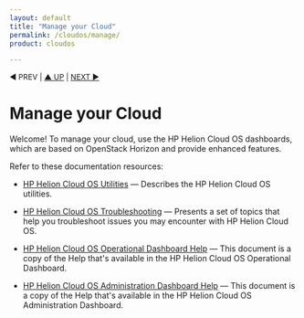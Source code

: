 ```yaml
---
layout: default
title: "Manage your Cloud"
permalink: /cloudos/manage/
product: cloudos

---
```



<p style="font-size: small;"> &#9664; PREV</a> | <a href="/cloudos/">&#9650; UP</a> | <a href="/cloudos/manage/utilities/">NEXT &#9654;</a> </p>

# Manage your Cloud

Welcome! To manage your cloud, use the HP Helion Cloud OS dashboards, which are based on OpenStack Horizon and provide enhanced features.

Refer to these documentation resources:

* [HP Helion Cloud OS Utilities](/cloudos/manage/utilities/) &mdash; Describes the HP Helion Cloud OS utilities.

* [HP Helion Cloud OS Troubleshooting](/cloudos/manage/troubleshooting/) &mdash; Presents a set of topics that help you troubleshoot issues you may encounter with HP Helion Cloud OS.

* [HP Helion Cloud OS Operational Dashboard Help](/cloudos/manage/operational-dashboard/) &mdash; This document is a copy of the Help that's available in the HP Helion Cloud OS Operational Dashboard.  

* [HP Helion Cloud OS Administration Dashboard Help](/cloudos/manage/administration-dashboard/) &mdash; This document is a copy of the Help that's available in the HP Helion Cloud OS Administration Dashboard.
 
